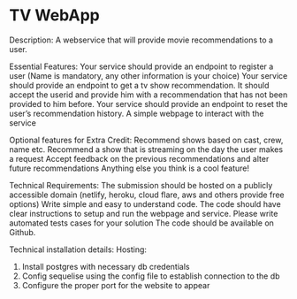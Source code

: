 # TV WebApp

Description:
A webservice that will provide movie recommendations to a user.

Essential Features:
    Your service should provide an endpoint to register a user (Name is mandatory, any other information is your choice)
    Your service should provide an endpoint to get a tv show recommendation. It should accept the userid and provide him with a recommendation that has not been provided to him before.
    Your service should provide an endpoint to reset the user’s recommendation history.
    A simple webpage to interact with the service

Optional features for Extra Credit:
    Recommend shows based on cast, crew, name etc.
    Recommend a show that is streaming on the day the user makes a request
    Accept feedback on the previous recommendations and alter future recommendations
    Anything else you think is a cool feature!

Technical Requirements:
    The submission should be hosted on a publicly accessible domain (netlify, heroku, cloud flare, aws and others provide free options)
    Write simple and easy to understand code.
    The code should have clear instructions to setup and run the webpage and service.
    Please write automated tests cases for your solution
    The code should be available on Github.


Technical installation details:
Hosting:
1. Install postgres with necessary db credentials
2. Config sequelise using the config file to establish connection to the db
3. Configure the proper port for the website to appear
